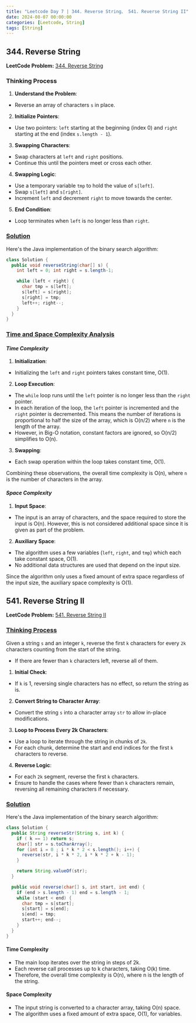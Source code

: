 ```yaml
---
title: "Leetcode Day 7 | 344. Reverse String、 541. Reverse String II"
date: 2024-08-07 00:00:00
categories: [Leetcode, String]
tags: [String]
---
```

## 344. Reverse String
**LeetCode Problem:** [344. Reverse String](https://leetcode.com/problems/reverse-string/description/)

### Thinking Process

1. **Understand the Problem**:
  - Reverse an array of characters `s` in place.

2. **Initialize Pointers**:
  - Use two pointers: `left` starting at the beginning (index 0) and `right` starting at the end (index `s.length - 1`).

3. **Swapping Characters**:
  - Swap characters at `left` and `right` positions.
  - Continue this until the pointers meet or cross each other.

4. **Swapping Logic**:
  - Use a temporary variable `tmp` to hold the value of `s[left]`.
  - Swap `s[left]` and `s[right]`.
  - Increment `left` and decrement `right` to move towards the center.

5. **End Condition**:
  - Loop terminates when `left` is no longer less than `right`.



### <u> Solution </u>

Here's the Java implementation of the binary search algorithm:

```java
class Solution {
  public void reverseString(char[] s) {
    int left = 0; int right = s.length-1;

    while (left < right) {
      char tmp = s[left];
      s[left] = s[right];
      s[right] = tmp;
      left++; right--;
    }
  }
}
```

### <u>Time and Space Complexity Analysis</u>

#### _Time Complexity_
1. **Initialization**:
  - Initializing the `left` and `right` pointers takes constant time, O(1).

2. **Loop Execution**:
  - The `while` loop runs until the `left` pointer is no longer less than the `right` pointer.
  - In each iteration of the loop, the `left` pointer is incremented and the `right` pointer is decremented. This means the number of iterations is proportional to half the size of the array, which is O(n/2) where `n` is the length of the array.
  - However, in Big-O notation, constant factors are ignored, so O(n/2) simplifies to O(n).

3. **Swapping**:
  - Each swap operation within the loop takes constant time, O(1).

Combining these observations, the overall time complexity is O(n), where `n` is the number of characters in the array.

#### _Space Complexity_
1. **Input Space**:
  - The input is an array of characters, and the space required to store the input is O(n). However, this is not considered additional space since it is given as part of the problem.

2. **Auxiliary Space**:
  - The algorithm uses a few variables (`left`, `right`, and `tmp`) which each take constant space, O(1).
  - No additional data structures are used that depend on the input size.

Since the algorithm only uses a fixed amount of extra space regardless of the input size, the auxiliary space complexity is O(1).



## 541. Reverse String II
**LeetCode Problem:** [541. Reverse String II](https://leetcode.com/problems/reverse-string-ii/)


### <u>Thinking Process</u>
Given a string `s` and an integer `k`, reverse the first `k` characters for every `2k` characters counting from the start of the string.

- If there are fewer than `k` characters left, reverse all of them.

1. **Initial Check**:
  - If `k` is 1, reversing single characters has no effect, so return the string as is.

2. **Convert String to Character Array**:
  - Convert the string `s` into a character array `str` to allow in-place modifications.

3. **Loop to Process Every 2k Characters**:
  - Use a loop to iterate through the string in chunks of `2k`.
  - For each chunk, determine the start and end indices for the first `k` characters to reverse.

4. **Reverse Logic**:
  - For each `2k` segment, reverse the first `k` characters.
  - Ensure to handle the cases where fewer than `k` characters remain, reversing all remaining characters if necessary.


### <u> Solution </u>

Here's the Java implementation of the binary search algorithm:

```java
class Solution {
  public String reverseStr(String s, int k) {
    if ( k == 1) return s;
    char[] str = s.toCharArray();
    for (int i = 0 ; i * k * 2 < s.length(); i++) {
      reverse(str, i * k * 2, i * k * 2 + k - 1);
    }

    return String.valueOf(str);
  }

  public void reverse(char[] s, int start, int end) {
    if (end > s.length - 1) end = s.length - 1;
    while (start < end) {
      char tmp = s[start];
      s[start] = s[end];
      s[end] = tmp;
      start++; end--;
    }
  }
}
```

#### Time Complexity

- The main loop iterates over the string in steps of 2k.
- Each reverse call processes up to k characters, taking O(k) time.
- Therefore, the overall time complexity is O(n), where n is the length of the string.
#### Space Complexity

- The input string is converted to a character array, taking O(n) space.
- The algorithm uses a fixed amount of extra space, O(1), for variables.
